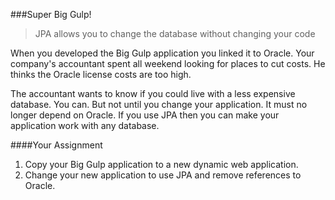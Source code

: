 ###Super Big Gulp!
>JPA allows you to change the database without changing your code


When you developed the Big Gulp application you linked it to Oracle. Your company's accountant spent all weekend looking for places to cut costs. He thinks the Oracle license costs are too high. 

The accountant wants to know if you could live with a less expensive database. You can. But not until you change your application. It must no longer depend on Oracle. If you use JPA then you can make your application work with any database.

####Your Assignment
1. Copy your Big Gulp application to a new dynamic web application.
2. Change your new application to use JPA and remove references to Oracle.


